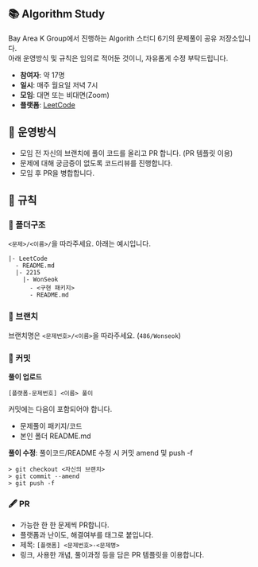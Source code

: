 ## 📚 Algorithm Study
 Bay Area K Group에서 진행하는 Algorith 스터디 6기의 문제풀이 공유 저장소입니다.  
 아래 운영방식 및 규칙은 임의로 적어둔 것이니, 자유롭게 수정 부탁드립니다.
 - **참여자**: 약 17명
 - **일시**: 매주 월요일 저녁 7시
 - **모임**: 대면 또는 비대면(Zoom)
 - **플랫폼**: [LeetCode](https://leetcode.com/)
 
## 🎲 운영방식
 - 모임 전 자신의 브랜치에 풀이 코드를 올리고 PR 합니다. (PR 템플릿 이용)
 - 문제에 대해 궁금증이 없도록 코드리뷰를 진행합니다.
 - 모임 후 PR을 병합합니다.

## 📐 규칙
### 📂 폴더구조
```<문제>/<이름>/```을 따라주세요. 아래는 예시입니다.
```
|- LeetCode
  - README.md
  |- 2215
    |- WonSeok
      - <구현 패키지>
      - README.md
```

### :cactus: 브랜치  
브랜치명은 ```<문제번호>/<이름>```을 따라주세요. (```486/Wonseok```)
  
### 🍪 커밋
**풀이 업로드**
```
[플랫폼-문제번호] <이름> 풀이 
```
커밋에는 다음이 포함되어야 합니다.  
   - 문제풀이 패키지/코드
   - 본인 폴더 README.md

**풀이 수정**: 풀이코드/README 수정 시 커밋 amend 및 push -f
```shell
> git checkout <자신의 브랜치>
> git commit --amend
> git push -f
```

### 🖋️ PR
  - 가능한 한 한 문제씩 PR합니다.
  - 플랫폼과 난이도, 해결여부를 태그로 붙입니다.
  - 제목: ```[플랫폼] <문제번호>-<문제명>```
  - 링크, 사용한 개념, 풀이과정 등을 담은 PR 템플릿을 이용합니다.
